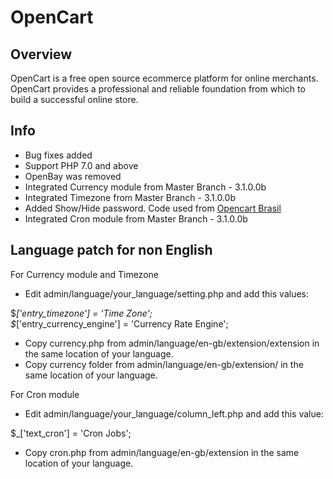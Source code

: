 # OpenCart

## Overview

OpenCart is a free open source ecommerce platform for online merchants. OpenCart provides a professional and reliable foundation from which to build a successful online store.

## Info

- Bug fixes added
- Support PHP 7.0 and above
- OpenBay was removed
- Integrated Currency module from Master Branch - 3.1.0.0b
- Integrated Timezone from Master Branch - 3.1.0.0b
- Added Show/Hide password. Code used from <a href="https://github.com/opencartbrasil/opencartbrasil">Opencart Brasil</a>
- Integrated Cron module from Master Branch - 3.1.0.0b

## Language patch for non English

For Currency module and Timezone

- Edit admin/language/your_language/setting.php and add this values:

$_['entry_timezone']               = 'Time Zone';\
$_['entry_currency_engine']        = 'Currency Rate Engine';

- Copy currency.php from admin/language/en-gb/extension/extension in the same location of your language.
- Copy currency folder from admin/language/en-gb/extension/ in the same location of your language.

For Cron module

- Edit admin/language/your_language/column_left.php and add this value:

$_['text_cron']                      = 'Cron Jobs';

- Copy cron.php from admin/language/en-gb/extension in the same location of your language.